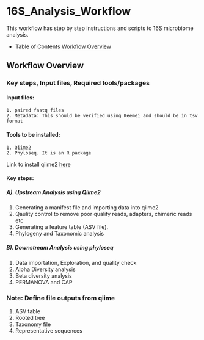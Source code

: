 # 16S_Analysis_Workflow
This workflow has step by step instructions and scripts to 16S microbiome analysis.
- Table of Contents
[Workflow Overview](#Workflow-Overview)


## Workflow Overview

### Key steps, Input files, Required tools/packages
#### Input files:
```
1. paired fastq files
2. Metadata: This should be verified using Keemei and should be in tsv format
```

#### Tools to be installed:
```
1. Qiime2
2. Phyloseq. It is an R package
```
Link to install qiime2 [here](https://docs.qiime2.org/2024.5/install/index.html)
#### Key steps:
##### A). Upstream Analysis using Qiime2
1. Generating a manifest file and importing data into qiime2
2. Qaulity control to remove poor quality reads, adapters, chimeric reads etc
3. Generating a feature table (ASV file).
4. Phylogeny and Taxonomic analysis

##### B). Downstream Analysis using phyloseq
1. Data importation, Exploration, and quality check
2. Alpha Diversity analysis
3. Beta diversity analysis
4. PERMANOVA and CAP

### Note: Define file outputs from qiime
1. ASV table
2. Rooted tree
3. Taxonomy file
4. Representative sequences


